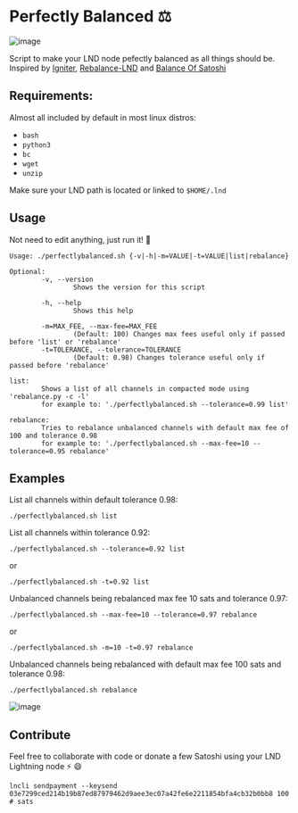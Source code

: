 # Perfectly Balanced ⚖️

![image](https://user-images.githubusercontent.com/88283485/130841235-3e8901c5-3477-4107-b15f-f284a06a9665.png)

Script to make your LND node pefectly balanced as all things should be.
Inspired by [Igniter](https://github.com/RooSoft/igniter), [Rebalance-LND](https://github.com/C-Otto/rebalance-lnd) and [Balance Of Satoshi](https://github.com/alexbosworth/balanceofsatoshis)

## Requirements:

Almost all included by default in most linux distros:

- `bash`
- `python3`
- `bc`
- `wget`
- `unzip`

Make sure your LND path is located or linked to `$HOME/.lnd`

## Usage

Not need to edit anything, just run it! 🚀

```
Usage: ./perfectlybalanced.sh {-v|-h|-m=VALUE|-t=VALUE|list|rebalance}

Optional:
        -v, --version
                Shows the version for this script

        -h, --help
                Shows this help

        -m=MAX_FEE, --max-fee=MAX_FEE
                (Default: 100) Changes max fees useful only if passed before 'list' or 'rebalance'
        -t=TOLERANCE, --tolerance=TOLERANCE
                (Default: 0.98) Changes tolerance useful only if passed before 'rebalance'

list:
        Shows a list of all channels in compacted mode using 'rebalance.py -c -l'
        for example to: './perfectlybalanced.sh --tolerance=0.99 list'

rebalance:
        Tries to rebalance unbalanced channels with default max fee of 100 and tolerance 0.98
        for example to: './perfectlybalanced.sh --max-fee=10 --tolerance=0.95 rebalance'
```

## Examples

List all channels within default tolerance 0.98:

`./perfectlybalanced.sh list`

List all channels within tolerance 0.92:

`./perfectlybalanced.sh --tolerance=0.92 list`

or

`./perfectlybalanced.sh -t=0.92 list`

Unbalanced channels being rebalanced max fee 10 sats and tolerance 0.97:

`./perfectlybalanced.sh --max-fee=10 --tolerance=0.97 rebalance`

or

`./perfectlybalanced.sh -m=10 -t=0.97 rebalance`


Unbalanced channels being rebalanced with default max fee 100 sats and tolerance 0.98:

`./perfectlybalanced.sh rebalance`

![image](https://user-images.githubusercontent.com/88283485/131094871-fa82657a-0f80-419c-aee1-838dea6dbcee.png)

## Contribute

Feel free to collaborate with code or donate a few Satoshi using your LND Lightning node ⚡ 😄

`lncli sendpayment --keysend 03e7299ced214b19b87ed87979462d9aee3ec07a42fe6e2211854bfa4cb32b0bb8 100 # sats`
